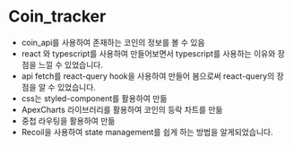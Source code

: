 # Coin_tracker
- coin_api를 사용하여 존재하는 코인의 정보를 볼 수 있음 
- react 와 typescript를 사용하여 만들어보면서 typescript를 사용하는 이유와 장점을 느낄 수 있었습니다.
- api fetch를 react-query hook을 사용하여 만들어 봄으로써 react-query의 장점을 알 수 있었습니다.
- css는 styled-component를 활용하여 만듦
- ApexCharts 라이브러리를 활용하여 코인의 등락 차트를 만듦
- 중첩 라우팅을 활용하여 만듦
- Recoil을 사용하여 state management를 쉽게 하는 방법을 알게되었습니다.
